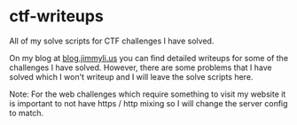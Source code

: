 # ctf-writeups
All of my solve scripts for CTF challenges I have solved.

On my blog at [blog.jimmyli.us](http://blog.jimmyli.us) you can find detailed writeups for some of the challenges I have solved. However, there are some problems that I have solved which I won't writeup and I will leave the solve scripts here.

Note: For the web challenges which require something to visit my website it is important to not have https / http mixing so I will change the server config to match.
